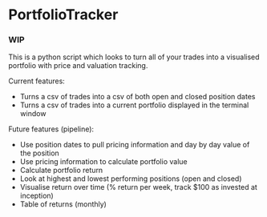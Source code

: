 # PortfolioTracker

### WIP ###
This is a python script which looks to turn all of your trades into a visualised portfolio with price and valuation tracking.

Current features:
* Turns a csv of trades into a csv of both open and closed position dates
* Turns a csv of trades into a current portfolio displayed in the terminal window

Future features (pipeline):
* Use position dates to pull pricing information and day by day value of the position
* Use pricing information to calculate portfolio value
* Calculate portfolio return
* Look at highest and lowest performing positions (open and closed)
* Visualise return over time (% return per week, track $100 as invested at inception)
* Table of returns (monthly)
